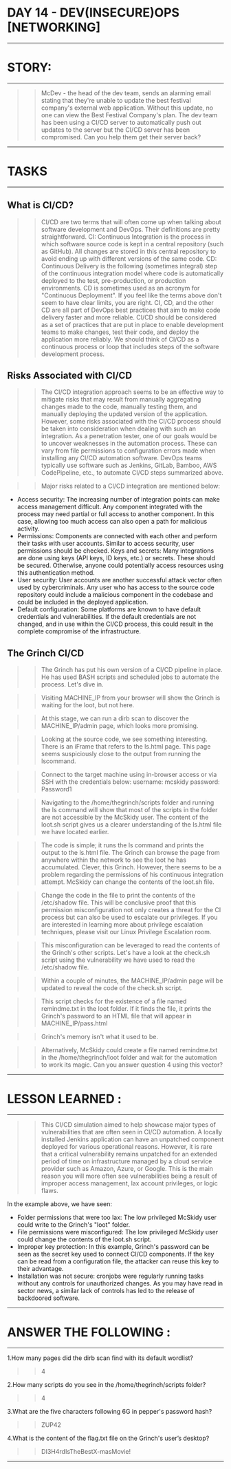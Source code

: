 # DAY 14 - DEV(INSECURE)OPS [NETWORKING]  
----

# STORY:
----

>>McDev - the head of the dev team, sends an alarming email stating that they're unable to update the best festival company's external web application. Without this update, no one can view the Best Festival Company's plan. The dev team has been using a CI/CD server to automatically push out updates to the server but the CI/CD server has been compromised. Can you help them get their server back?

----

# TASKS
----

## What is CI/CD?

>>CI/CD are two terms that will often come up when talking about software development and DevOps. Their definitions are pretty straightforward.
>>CI: Continuous Integration is the process in which software source code is kept in a central repository (such as GitHub). All changes are stored in this central repository to avoid ending up with different versions of the same code.
>>CD: Continuous Delivery is the following (sometimes integral) step of the continuous integration model where code is automatically deployed to the test, pre-production, or production environments. CD is sometimes used as an acronym for "Continuous Deployment". If you feel like the terms above don't seem to have clear limits, you are right. CI, CD, and the other CD are all part of DevOps best practices that aim to make code delivery faster and more reliable.
>>CI/CD should be considered as a set of practices that are put in place to enable development teams to make changes, test their code, and deploy the application more reliably.
We should think of CI/CD as a continuous process or loop that includes steps of the software development process.

## Risks Associated with CI/CD

>>The CI/CD integration approach seems to be an effective way to mitigate risks that may result from manually aggregating changes made to the code, manually testing them, and manually deploying the updated version of the application. However, some risks associated with the CI/CD process should be taken into consideration when dealing with such an integration. As a penetration tester, one of our goals would be to uncover weaknesses in the automation process. These can vary from file permissions to configuration errors made when installing any CI/CD automation software. DevOps teams typically use software such as Jenkins, GitLab, Bamboo, AWS CodePipeline, etc., to automate CI/CD steps summarized above.

>>Major risks related to a CI/CD integration are mentioned below:

   * Access security: The increasing number of integration points can make access management difficult. Any component integrated with the process may need partial or full access to another component. In this case, allowing too much access can also open a path for malicious activity.
   * Permissions: Components are connected with each other and perform their tasks with user accounts. Similar to access security, user permissions should be checked.
    Keys and secrets: Many integrations are done using keys (API keys, ID keys, etc.) or secrets. These should be secured. Otherwise, anyone could potentially access resources using this authentication method.
   * User security: User accounts are another successful attack vector often used by cybercriminals. Any user who has access to the source code repository could include a malicious component in the codebase and could be included in the deployed application.
   * Default configuration: Some platforms are known to have default credentials and vulnerabilities. If the default credentials are not changed, and in use within the CI/CD process, this could result in the complete compromise of the infrastructure.

## The Grinch CI/CD

>>The Grinch has put his own version of a CI/CD pipeline in place. He has used BASH scripts and scheduled jobs to automate the process. Let's dive in.

>>Visiting MACHINE_IP from your browser will show the Grinch is waiting for the loot, but not here.

>>At this stage, we can run a dirb scan to discover the MACHINE_IP/admin page, which looks more promising.

>>Looking at the source code, we see something interesting. There is an iFrame that refers to the ls.html page. This page seems suspiciously close to the output from running the lscommand.

>>Connect to the target machine using in-browser access or via SSH with the credentials below:
username: mcskidy
password: Password1

>>Navigating to the /home/thegrinch/scripts folder and running the ls command will show that most of the scripts in the folder are not accessible by the McSkidy user.
The content of the loot.sh script gives us a clearer understanding of the ls.html file we have located earlier.

>>The code is simple; it runs the ls command and prints the output to the ls.html file. The Grinch can browse the page from anywhere within the network to see the loot he has accumulated.
Clever, this Grinch. However, there seems to be a problem regarding the permissions of his continuous integration attempt. McSkidy can change the contents of the loot.sh file.

>>Change the code in the file to print the contents of the /etc/shadow file. This will be conclusive proof that this permission misconfiguration not only creates a threat for the CI process but can also be used to escalate our privileges. If you are interested in learning more about privilege escalation techniques, please visit our Linux Privilege Escalation room.

>>This misconfiguration can be leveraged to read the contents of the Grinch's other scripts.
Let's have a look at the check.sh script using the vulnerability we have used to read the /etc/shadow file.

>>Within a couple of minutes, the MACHINE_IP/admin page will be updated to reveal the code of the check.sh script.

>>This script checks for the existence of a file named remindme.txt in the loot folder. If it finds the file, it prints the Grinch's password to an HTML file that will appear in MACHINE_IP/pass.html

>>Grinch's memory isn't what it used to be.

>>Alternatively, McSkidy could create a file named remindme.txt in the /home/thegrinch/loot folder and wait for the automation to work its magic.
Can you answer question 4 using this vector?   

----

# LESSON LEARNED :
----

>>This CI/CD simulation aimed to help showcase major types of vulnerabilities that are often seen in CI/CD automation. A locally installed Jenkins application can have an unpatched component deployed for various operational reasons. However, it is rare that a critical vulnerability remains unpatched for an extended period of time on infrastructure managed by a cloud service provider such as Amazon, Azure, or Google. This is the main reason you will more often see vulnerabilities being a result of improper access management, lax account privileges, or logic flaws.

In the example above, we have seen:

   * Folder permissions that were too lax: The low privileged McSkidy user could write to the Grinch's "loot" folder.
   * File permissions were misconfigured: The low privileged McSkidy user could change the contents of the loot.sh script.
   * Improper key protection: In this example, Grinch's password can be seen as the secret key used to connect CI/CD components. If the key can be read from a configuration file, the attacker can reuse this key to their advantage.
   * Installation was not secure: cronjobs were regularly running tasks without any controls for unauthorized changes. As you may have read in sector news, a similar lack of controls has led to the release of backdoored software.

----
# ANSWER THE FOLLOWING :
----

1.How many pages did the dirb scan find with its default wordlist?
>>4

2.How many scripts do you see in the /home/thegrinch/scripts folder?
>>4

3.What are the five characters following $6$G in pepper's password hash?
>>ZUP42

4.What is the content of the flag.txt file on the Grinch's user’s desktop?
>>DI3H4rdIsTheBestX-masMovie!

----